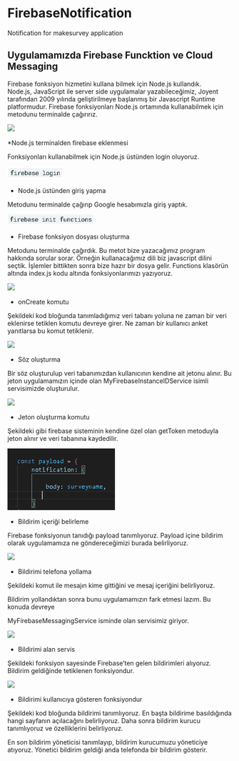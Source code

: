 # FirebaseNotification
Notification for makesurvey application


 ## **Uygulamamızda Firebase Funcktion ve Cloud Messaging**
Firebase fonksiyon hizmetini kullana bilmek için Node.js kullandık. Node.js, JavaScript ile server side uygulamalar yazabileceğimiz, Joyent tarafından 2009 yılında geliştirilmeye başlanmış bir Javascript Runtime platformudur. Firebase fonksiyonları Node.js ortamında kullanabilmek için metodunu terminalde çağırırız.

![](Aspose.Words.fea9e3b5-880d-441c-b546-da54c98eab66.044.png)

*Node.js terminalden firebase eklenmesi

Fonksiyonları kullanabilmek için Node.js üstünden login oluyoruz.

![](Aspose.Words.fea9e3b5-880d-441c-b546-da54c98eab66.045.png)

* Node.js üstünden giriş yapma

Metodunu terminalde çağırıp Google hesabımızla giriş yaptık. 

![](Aspose.Words.fea9e3b5-880d-441c-b546-da54c98eab66.046.png)

* Firebase fonksiyon dosyası oluşturma

Metodunu terminalde çağırdık. Bu metot bize yazacağımız program hakkında sorular sorar. Örneğin kullanacağımız dili biz javascript dilini seçtik. İşlemler bittikten sonra bize hazır bir dosya gelir.  Functions klasörün altında index.js kodu altında fonksiyonlarımızı yazıyoruz.

![](Aspose.Words.fea9e3b5-880d-441c-b546-da54c98eab66.047.png)

* onCreate komutu

Şekildeki kod bloğunda tanımladığımız veri tabanı yoluna ne zaman bir veri eklenirse tetiklen komutu devreye girer. Ne zaman bir kullanıcı anket yanıtlarsa bu komut tetiklenir.

![](Aspose.Words.fea9e3b5-880d-441c-b546-da54c98eab66.048.png)

* Söz oluşturma

Bir söz oluşturulup veri tabanımızdan kullanıcının kendine ait jetonu alınır. Bu jeton uygulamamızın içinde olan MyFirebaseInstanceIDService isimli servisimizde oluşturulur.

![](Aspose.Words.fea9e3b5-880d-441c-b546-da54c98eab66.049.png)

* Jeton oluşturma komutu

Şekildeki gibi firebase sisteminin kendine özel olan getToken metoduyla jeton alınır ve veri tabanına kaydedilir.

![](Aspose.Words.fea9e3b5-880d-441c-b546-da54c98eab66.050.png)

* Bildirim içeriği belirleme

Firebase fonksiyonun tanıdığı payload tanımlıyoruz. Payload içine bildirim olarak uygulamamıza ne göndereceğimizi burada belirliyoruz.

![](Aspose.Words.fea9e3b5-880d-441c-b546-da54c98eab66.051.png)

* Bildirimi telefona yollama

Şekildeki komut ile mesajın kime gittiğini ve mesaj içeriğini belirliyoruz.

Bildirim yollandıktan sonra bunu uygulamamızın fark etmesi lazım. Bu konuda devreye

MyFirebaseMessagingService isminde olan servisimiz giriyor.

![](Aspose.Words.fea9e3b5-880d-441c-b546-da54c98eab66.052.png)

* Bildirimi alan servis

Şekildeki fonksiyon sayesinde Firebase’ten gelen bildirimleri alıyoruz. Bildirim geldiğinde tetiklenen fonksiyondur.

![](Aspose.Words.fea9e3b5-880d-441c-b546-da54c98eab66.053.png)

* Bildirimi kullanıcıya gösteren fonksiyondur

Şekildeki kod bloğunda bildirimi tanımlıyoruz. En başta bildirime basıldığında hangi sayfanın açılacağını belirliyoruz. Daha sonra bildirim kurucu tanımlıyoruz ve özelliklerini belirliyoruz.

En son bildirim yöneticisi tanımlayıp, bildirim kurucumuzu yöneticiye atıyoruz. Yönetici bildirim geldiği anda telefonda bir bildirim gösterir.
